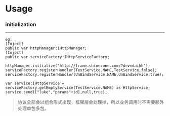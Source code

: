 # Usage

### initialization
---

	eg:
	[Inject]
	public var httpManager:IHttpManager;
	[Inject]
	public var serviceFactory:IHttpServiceFactory; 
	 
	httpManager.initialize("http://frame.shinezone.com/?dev=daihh");	
	serviceFactory.registerHandler(TestService.NAME,TestService,false);
	serviceFactory.registerHandler(UnBindService.NAME,UnBindService,true);
	 
	var service:IHttpService = serviceFactory.getEmptyService(TestService.NAME) as HttpService;	
	service.send(["luke","params"+id],null,true);
		
> 协议全部会以组合形式出现，框架层会处理掉，所以业务调用时不需要额外处理单包多包。
